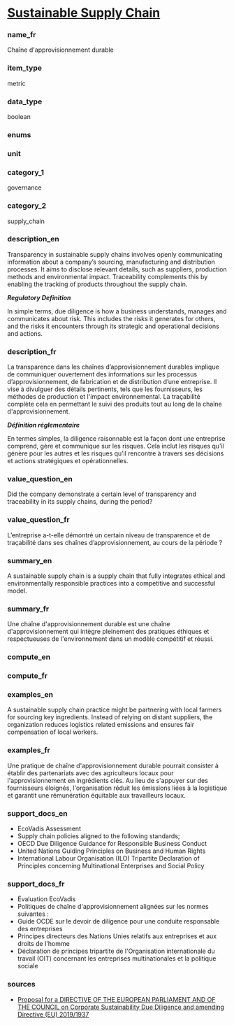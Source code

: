 
# [Sustainable Supply Chain](#sustainable_supply_chain_bool)

### name_fr

Chaîne d'approvisionnement durable

### item_type

metric

### data_type

boolean

### enums



### unit



### category_1

governance

### category_2

supply_chain

### description_en

Transparency in sustainable supply chains involves openly communicating information about a
company’s sourcing, manufacturing and distribution processes. It aims to disclose relevant
details, such as suppliers, production methods and environmental impact. Traceability complements
this by enabling the tracking of products throughout the supply chain.

***Regulatory Definition***

In simple terms, due diligence is how a business understands, manages and communicates about risk.
This includes the risks it generates for others, and the risks it encounters through its strategic
and operational decisions and actions.  

### description_fr

La transparence dans les chaînes d’approvisionnement durables implique de communiquer ouvertement
des informations sur les processus d’approvisionnement, de fabrication et de distribution d’une
entreprise. Il vise à divulguer des détails pertinents, tels que les fournisseurs, les méthodes
de production et l'impact environnemental. La traçabilité complète cela en permettant le suivi
des produits tout au long de la chaîne d'approvisionnement.

***Définition réglementaire***

En termes simples, la diligence raisonnable est la façon dont une entreprise comprend, gère et
communique sur les risques. Cela inclut les risques qu’il génère pour les autres et les risques
qu’il rencontre à travers ses décisions et actions stratégiques et opérationnelles.

### value_question_en

Did the company demonstrate a certain level of transparency and traceability in its supply chains,
during the period?

### value_question_fr

L’entreprise a-t-elle démontré un certain niveau de transparence et de traçabilité dans ses chaînes
d’approvisionnement, au cours de la période ?

### summary_en

A sustainable supply chain is a supply chain that fully integrates ethical and environmentally
responsible practices into a competitive and successful model.

### summary_fr

Une chaîne d'approvisionnement durable est une chaîne d'approvisionnement qui intègre pleinement
des pratiques éthiques et respectueuses de l'environnement dans un modèle compétitif et réussi.

### compute_en



### compute_fr



### examples_en

A sustainable supply chain practice might be partnering with local farmers for sourcing key
ingredients. Instead of relying on distant suppliers, the organization reduces logistics related
emissions and ensures fair compensation of local workers.

### examples_fr

Une pratique de chaîne d'approvisionnement durable pourrait consister à établir des partenariats
avec des agriculteurs locaux pour l'approvisionnement en ingrédients clés. Au lieu de s'appuyer
sur des fournisseurs éloignés, l'organisation réduit les émissions liées à la logistique et
garantit une rémunération équitable aux travailleurs locaux.

### support_docs_en

- EcoVadis Assessment
- Supply chain policies aligned to the following standards;
- OECD Due Diligence Guidance for Responsible Business Conduct
- United Nations Guiding Principles on Business and Human Rights
- International Labour Organisation (ILO) Tripartite Declaration of Principles concerning
Multinational Enterprises and Social Policy

### support_docs_fr

- Évaluation EcoVadis
- Politiques de chaîne d'approvisionnement alignées sur les normes suivantes :
- Guide OCDE sur le devoir de diligence pour une conduite responsable des entreprises
- Principes directeurs des Nations Unies relatifs aux entreprises et aux droits de l'homme
- Déclaration de principes tripartite de l'Organisation internationale du travail (OIT) concernant
les entreprises multinationales et la politique sociale

### sources

- [Proposal for a DIRECTIVE OF THE EUROPEAN PARLIAMENT AND OF THE COUNCIL on Corporate
Sustainability Due Diligence and amending Directive (EU) 2019/1937](https://eur-lex.europa.eu/legal-content/EN/TXT/?uri=CELEX%3A52022PC0071)
   